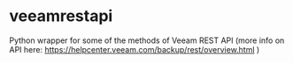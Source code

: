 # veeamrestapi

Python wrapper for some of the methods of Veeam REST API (more info on API here: https://helpcenter.veeam.com/backup/rest/overview.html )
